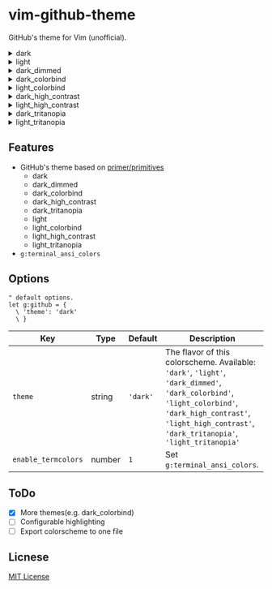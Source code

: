 # vim-github-theme

GitHub's theme for Vim (unofficial).

<!-- dark -->
<details>
<summary>dark</summary>
<img width="480" alt="image" src="https://user-images.githubusercontent.com/101305426/227714473-0d469702-1469-4f29-9a16-74f69a29fc32.png">
</details>

<!-- light -->
<details>
<summary>light</summary>
<img width="480" alt="image" src="https://user-images.githubusercontent.com/101305426/227714432-5e96a6f5-b28f-4d80-a870-eedb8a0f1acf.png">
</details>

<!-- dark_dimmed -->
<details>
<summary>dark_dimmed</summary>
<img width="480" alt="image" src="https://user-images.githubusercontent.com/101305426/227714505-5078a021-ca58-4c88-95c1-43e5d2dfffee.png">
</details>

<!-- dark_colorbind -->
<details>
<summary>dark_colorbind</summary>
<img width="480" alt="image" src="https://user-images.githubusercontent.com/101305426/228261711-22c8df71-dc78-4cc4-9eeb-d15e386eef5a.png">
</details>

<!-- light_colorbind -->
<details>
<summary>light_colorbind</summary>
<img width="480" alt="image" src="https://user-images.githubusercontent.com/101305426/228263074-12fba2ea-0ac3-490c-a935-2a916e94b52b.png">
</details>

<!-- dark_high_contrast -->
<details>
<summary>dark_high_contrast</summary>
<img width="480" alt="image" src="https://user-images.githubusercontent.com/101305426/228262806-1264a1be-fdec-4158-be96-b2449718b497.png">
</details>

<!-- light_high_contrast -->
<details>
<summary>light_high_contrast</summary>
<img width="480" alt="image" src="https://user-images.githubusercontent.com/101305426/228263281-e897f56b-3a9c-43ce-ba90-f50c2d373412.png">
</details>

<!-- dark_tritanopia -->
<details>
<summary>dark_tritanopia</summary>
<img width="480" alt="image" src="https://user-images.githubusercontent.com/101305426/228263538-4ed0d05f-b318-4d65-991b-71436f535ace.png">
</details>

<!-- light_tritanopia -->
<details>
<summary>light_tritanopia</summary>
<img width="480" alt="image" src="https://user-images.githubusercontent.com/101305426/228263713-2ebcba7c-6960-4fcf-8ff7-5fe6a3a94dd0.png">
</details>

## Features

- GitHub's theme based on [primer/primitives]
  - dark
  - dark_dimmed
  - dark_colorbind
  - dark_high_contrast
  - dark_tritanopia
  - light
  - light_colorbind
  - light_high_contrast
  - light_tritanopia
- `g:terminal_ansi_colors`
   
## Options

```vim
" default options.
let g:github = {
  \ 'theme': 'dark'
  \ }
```

|Key|Type|Default|Description|
|---|---|---|---|
|`theme`|string|`'dark'`|The flavor of this colorscheme. Available: `'dark'`, `'light'`, `'dark_dimmed'`, `'dark_colorbind'`, `'light_colorbind'`, `'dark_high_contrast'`, `'light_high_contrast'`, `'dark_tritanopia'`, `'light_tritanopia'`|
|`enable_termcolors`|number|`1`|Set `g:terminal_ansi_colors`.|
## ToDo

- [x] More themes(e.g. dark_colorbind)
- [ ] Configurable highlighting
- [ ] Export colorscheme to one file
  
## Licnese
[MIT License](./LICENSE)

[primer/primitives]: https://github.com/primer/primitives
